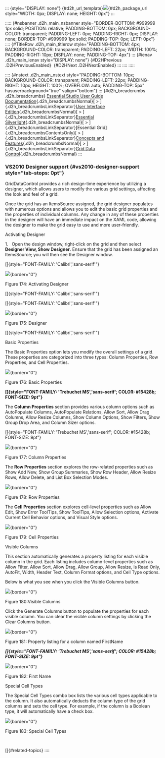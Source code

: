 ::: {style="DISPLAY: none"}
[](ms-xhelp:///?Id=d2h_url_template){#d2h_url_template}![](!package_url!){#d2h_package_url style="WIDTH: 0px; DISPLAY: none; HEIGHT: 0px"}
:::

::::: {#nsbanner .d2h_main_nsbanner style="BORDER-BOTTOM: #999999 1px solid; POSITION: relative; PADDING-BOTTOM: 0px; BACKGROUND-COLOR: transparent; PADDING-LEFT: 0px; PADDING-RIGHT: 0px; DISPLAY: none; BORDER-TOP: #999999 1px solid; PADDING-TOP: 0px; LEFT: 0px"}
:::: {#TitleRow .d2h_main_titlerow style="PADDING-BOTTOM: 4px; BACKGROUND-COLOR: transparent; PADDING-LEFT: 22px; WIDTH: 100%; PADDING-RIGHT: 10px; DISPLAY: none; PADDING-TOP: 4px"}
::: {#ienav .d2h_main_ienav style="DISPLAY: none"}
[](ms-xhelp:///?Id=c0e08d82-cc39-4048-962f-15ffff30117d){#D2HPrevious .D2HPreviousEnabled}  [](ms-xhelp:///?Id=a7a3286c-273f-45a8-afd4-f1c7e33318da){#D2HNext .D2HNextEnabled}
:::
::::
:::::

:::: {#nstext .d2h_main_nstext style="PADDING-BOTTOM: 10px; BACKGROUND-COLOR: transparent; PADDING-LEFT: 22px; PADDING-RIGHT: 10px; HEIGHT: 100%; OVERFLOW: auto; PADDING-TOP: 5px" hasuserbackground="true" valign="bottom"}
::: {#d2h_breadcrumbs .d2h_breadcrumbs}
[Essential Studio User Guide Documentation](ms-xhelp:///?Id=12457748-09e3-4d74-a240-8e049cedf030){.d2h_breadcrumbsNormal}[ \> ]{.d2h_breadcrumbsLinkSeparator}[User Interface Edition](ms-xhelp:///?Id=c29296b7-531c-413b-a0ec-488ca1f7f669){.d2h_breadcrumbsNormal}[ \> ]{.d2h_breadcrumbsLinkSeparator}[Essential Silverlight](ms-xhelp:///?Id=66221bd1-ba2e-43c2-94a7-618f50e01d24){.d2h_breadcrumbsNormal}[ \> ]{.d2h_breadcrumbsLinkSeparator}[Essential Grid]{.d2h_breadcrumbsContentsOnly}[ \> ]{.d2h_breadcrumbsLinkSeparator}[Concepts and Features](ms-xhelp:///?Id=8126789d-b192-4c3c-9e36-f0119f12b8b9){.d2h_breadcrumbsNormal}[ \> ]{.d2h_breadcrumbsLinkSeparator}[Grid Data Control](ms-xhelp:///?Id=274d1d61-9e05-49c5-b342-4e032fc4daa1){.d2h_breadcrumbsNormal}
:::

### VS2010 Designer support {#vs2010-designer-support style="tab-stops: 0pt"}

GridDataControl provides a rich design-time experience by utilizing a designer, which allows users to modify the various grid settings, affecting the look and feel of a grid.

Once the grid has an ItemsSource assigned, the grid designer populates with numerous options and allows you to edit the basic grid properties and the properties of individual columns. Any change in any of these properties in the designer will have an immediate impact on the XAML code, allowing the designer to make the grid easy to use and more user-friendly.

Activating Designer

1.   Open the design window, right-click on the grid and then select **Designer View, Show Designer**. Ensure that the grid has been assigned an ItemsSource; you will then see the Designer window.

[]{style="FONT-FAMILY: 'Calibri','sans-serif'"} 

![](ImagesExt/image61_246.jpg){border="0"}

Figure 174: Activating Designer

[]{style="FONT-FAMILY: 'Calibri','sans-serif'"} 

[]{style="FONT-FAMILY: 'Calibri','sans-serif'"} 

![](ImagesExt/image61_247.jpg){border="0"}

Figure 175: Designer

[]{style="FONT-FAMILY: 'Calibri','sans-serif'"} 

Basic Properties

The Basic Properties option lets you modify the overall settings of a grid. These properties are categorized into three types: Column Properties, Row Properties, and Cell Properties.

![](ImagesExt/image61_248.jpg){border="0"}

Figure 176: Basic Properties

**[]{style="FONT-FAMILY: 'Trebuchet MS','sans-serif'; COLOR: #15428b; FONT-SIZE: 9pt"}** 

The **Column Properties** section provides various column options such as AutoPopulate Columns, AutoPopulate Relations, Allow Sort, Allow Drag Columns, Allow Resize Columns, Show Column Options, Show Filters, Show Group Drop Area, and Column Sizer options.

[]{style="FONT-FAMILY: 'Trebuchet MS','sans-serif'; COLOR: #15428b; FONT-SIZE: 9pt"} 

![](ImagesExt/image61_249.jpg){border="0"}

Figure 177: Column Properties

The **Row Properties** section explores the row-related properties such as Show Add New, Show Group Summaries, Show Row Header, Allow Resize Rows, Allow Delete, and List Box Selection Modes.

![](ImagesExt/image61_250.jpg){border="0"}

Figure 178: Row Properties

The **Cell Properties** section explores cell-level properties such as Allow Edit, Show Error ToolTips, Show ToolTips, Allow Selection options, Activate Current Cell Behavior options, and Visual Style options.

![](ImagesExt/image61_251.jpg){border="0"}

Figure 179: Cell Properties

Visible Columns

This section automatically generates a property listing for each visible column in the grid. Each listing includes column-level properties such as Allow Filter, Allow Sort, Allow Drag, Allow Group, Allow Resize, Is Read Only, AutoFit, Width, Header Text, Column Format options, and Cell Type options.

Below is what you see when you click the Visible Columns button.

![](ImagesExt/image61_252.jpg){border="0"}

Figure 180:Visible Columns

Click the Generate Columns button to populate the properties for each visible column. You can clear the visible column settings by clicking the Clear Columns button.

![](ImagesExt/image61_253.jpg){border="0"}

Figure 181: Property listing for a column named FirstName

***[]{style="FONT-FAMILY: 'Trebuchet MS','sans-serif'; COLOR: #15428b; FONT-SIZE: 9pt"}*** 

![](ImagesExt/image61_254.jpg){border="0"}

Figure 182: First Name

Special Cell Types

The Special Cell Types combo box lists the various cell types applicable to the column. It also automatically deducts the column type of the grid columns and sets the cell type. For example, if the column is a Boolean type, it will automatically have a check box.

![](ImagesExt/image61_255.jpg){border="0"}

Figure 183: Special Cell Types

 

[]{#related-topics}
::::
